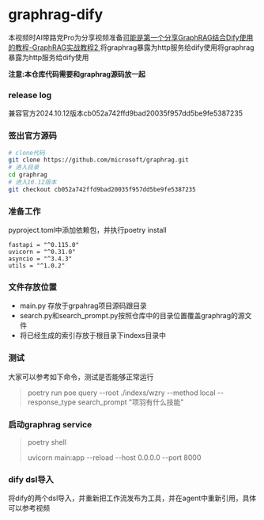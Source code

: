 # graphrag-dify
本视频时AI带路党Pro为分享视频准备[可能是第一个分享GraphRAG结合Dify使用的教程-GraphRAG实战教程2
](https://www.bilibili.com/video/BV1ud1iY3Em1)
将graphrag暴露为http服务给dify使用将graphrag暴露为http服务给dify使用

**注意:本仓库代码需要和graphrag源码放一起**

### release log
兼容官方2024.10.12版本cb052a742ffd9bad20035f957dd5be9fe5387235

### 签出官方源码

```bash
# clone代码
git clone https://github.com/microsoft/graphrag.git 
# 进入目录
cd graphrag
# 进入10.12版本
git checkout cb052a742ffd9bad20035f957dd5be9fe5387235
```

### 准备工作

pyproject.toml中添加依赖包，并执行poetry install
```
fastapi = "^0.115.0"
uvicorn = "^0.31.0"
asyncio = "^3.4.3"
utils = "^1.0.2"
```
### 文件存放位置
- main.py 存放于grpahrag项目源码跟目录
- search.py和search_prompt.py按照仓库中的目录位置覆盖graphrag的源文件
- 将已经生成的索引存放于根目录下indexs目录中

### 测试
大家可以参考如下命令，测试是否能够正常运行
> poetry run poe query --root ./indexs/wzry --method local --response_type search_prompt "项羽有什么技能"

### 启动graphrag service
> poetry shell
> 
> uvicorn main:app --reload --host 0.0.0.0 --port 8000
### dify dsl导入
将dify的两个dsl导入，并重新把工作流发布为工具，并在agent中重新引用，具体可以参考视频
